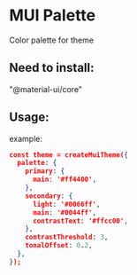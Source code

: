 # MUI Palette
Color palette for theme

## Need to install: 
"@material-ui/core"


## Usage: 
<Palette theme={theme} />


example:
```JSON
const theme = createMuiTheme({
  palette: {
    primary: {
      main: '#ff4400',
    },
    secondary: {
      light: '#0066ff',
      main: '#0044ff',
      contrastText: '#ffcc00',
    },
    contrastThreshold: 3,
    tonalOffset: 0.2,
  },
});
```
